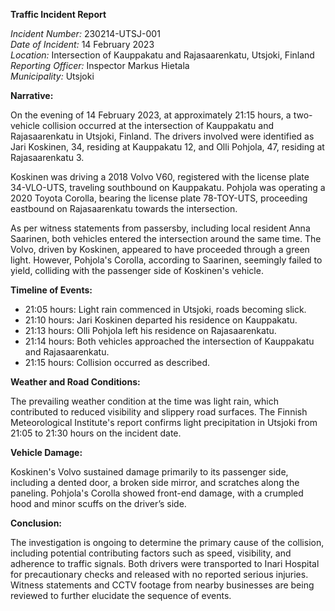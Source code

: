 **Traffic Incident Report**

*Incident Number:* 230214-UTSJ-001  
*Date of Incident:* 14 February 2023  
*Location:* Intersection of Kauppakatu and Rajasaarenkatu, Utsjoki, Finland  
*Reporting Officer:* Inspector Markus Hietala  
*Municipality:* Utsjoki  

**Narrative:**

On the evening of 14 February 2023, at approximately 21:15 hours, a two-vehicle collision occurred at the intersection of Kauppakatu and Rajasaarenkatu in Utsjoki, Finland. The drivers involved were identified as Jari Koskinen, 34, residing at Kauppakatu 12, and Olli Pohjola, 47, residing at Rajasaarenkatu 3.

Koskinen was driving a 2018 Volvo V60, registered with the license plate 34-VLO-UTS, traveling southbound on Kauppakatu. Pohjola was operating a 2020 Toyota Corolla, bearing the license plate 78-TOY-UTS, proceeding eastbound on Rajasaarenkatu towards the intersection.

As per witness statements from passersby, including local resident Anna Saarinen, both vehicles entered the intersection around the same time. The Volvo, driven by Koskinen, appeared to have proceeded through a green light. However, Pohjola's Corolla, according to Saarinen, seemingly failed to yield, colliding with the passenger side of Koskinen's vehicle.

**Timeline of Events:**

- 21:05 hours: Light rain commenced in Utsjoki, roads becoming slick.
- 21:10 hours: Jari Koskinen departed his residence on Kauppakatu.
- 21:13 hours: Olli Pohjola left his residence on Rajasaarenkatu.
- 21:14 hours: Both vehicles approached the intersection of Kauppakatu and Rajasaarenkatu.
- 21:15 hours: Collision occurred as described.

**Weather and Road Conditions:**

The prevailing weather condition at the time was light rain, which contributed to reduced visibility and slippery road surfaces. The Finnish Meteorological Institute's report confirms light precipitation in Utsjoki from 21:05 to 21:30 hours on the incident date.

**Vehicle Damage:**

Koskinen's Volvo sustained damage primarily to its passenger side, including a dented door, a broken side mirror, and scratches along the paneling. Pohjola's Corolla showed front-end damage, with a crumpled hood and minor scuffs on the driver’s side.

**Conclusion:**

The investigation is ongoing to determine the primary cause of the collision, including potential contributing factors such as speed, visibility, and adherence to traffic signals. Both drivers were transported to Inari Hospital for precautionary checks and released with no reported serious injuries. Witness statements and CCTV footage from nearby businesses are being reviewed to further elucidate the sequence of events.